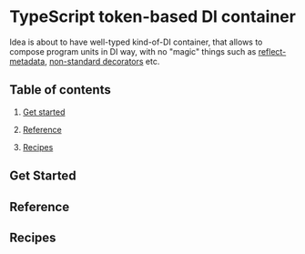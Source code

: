 # TypeScript token-based DI container

Idea is about to have well-typed kind-of-DI container, 
that allows to compose program units in DI way, with no
"magic" things such as
[reflect-metadata](https://www.npmjs.com/package/reflect-metadata),
[non-standard decorators](https://www.typescriptlang.org/docs/handbook/decorators.html) etc.


## Table of contents

1. [Get started](#get-started)

2. [Reference](#reference)

3. [Recipes](#recipes)



## Get Started





## Reference



## Recipes

